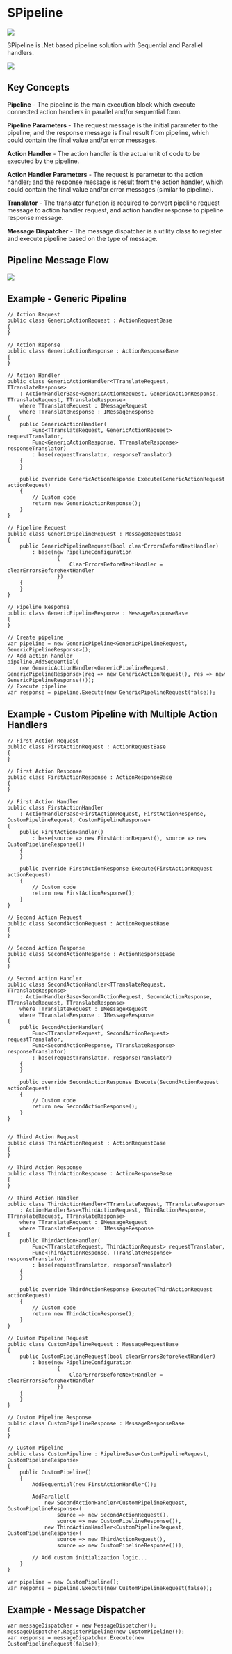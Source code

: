 # SPipeline

![](https://hexona.visualstudio.com/_apis/public/build/definitions/e2426ce0-e841-4af6-81c4-4eca7e4ae4d8/3/badge)


SPipeline is .Net based pipeline solution with Sequential and Parallel handlers.

![](images/Pipeline.png)

## Key Concepts

**Pipeline** - The pipeline is the main execution block which execute connected action handlers in parallel and/or sequential form. 

**Pipeline Parameters** - The request message is the initial parameter to the pipeline; and the response message is final result from pipeline, which could contain the final value and/or error messages.

**Action Handler** - The action handler is the actual unit of code to be executed by the pipeline.

**Action Handler Parameters** - The request is parameter to the action handler; and the response message is result from the action handler, which could contain the final value and/or error messages (similar to pipeline).

**Translator** - The translator function is required to convert pipeline request message to action handler request, and action handler response to pipeline response message.

**Message Dispatcher** - The message dispatcher is a utility class to register and execute pipeline based on the type of message.

## Pipeline Message Flow

![](images/PipelineMessageFlow.png)


## Example - Generic Pipeline

	// Action Request
    public class GenericActionRequest : ActionRequestBase
    {
    }

	// Action Reponse
    public class GenericActionResponse : ActionResponseBase
    {
    }

	// Action Handler
    public class GenericActionHandler<TTranslateRequest, TTranslateResponse>
        : ActionHandlerBase<GenericActionRequest, GenericActionResponse, TTranslateRequest, TTranslateResponse>
        where TTranslateRequest : IMessageRequest
        where TTranslateResponse : IMessageResponse
    {
        public GenericActionHandler(
            Func<TTranslateRequest, GenericActionRequest> requestTranslator,
            Func<GenericActionResponse, TTranslateResponse> responseTranslator)
            : base(requestTranslator, responseTranslator)
        {
        }

        public override GenericActionResponse Execute(GenericActionRequest actionRequest)
        {
            // Custom code
            return new GenericActionResponse();
        }
    }

	// Pipeline Request
    public class GenericPipelineRequest : MessageRequestBase
    {
        public GenericPipelineRequest(bool clearErrorsBeforeNextHandler)
			: base(new PipelineConfiguration
		            {
		                ClearErrorsBeforeNextHandler = clearErrorsBeforeNextHandler
		            })
        {
        }
    }

	// Pipeline Response
    public class GenericPipelineResponse : MessageResponseBase
    {
    }

	// Create pipeline
    var pipeline = new GenericPipeline<GenericPipelineRequest, GenericPipelineResponse>();
	// Add action handler
    pipeline.AddSequential(
        new GenericActionHandler<GenericPipelineRequest, GenericPipelineResponse>(req => new GenericActionRequest(), res => new GenericPipelineResponse()));
	// Execute pipeline
    var response = pipeline.Execute(new GenericPipelineRequest(false));


## Example - Custom Pipeline with Multiple Action Handlers

    // First Action Request
    public class FirstActionRequest : ActionRequestBase
    {
    }

    // First Action Response
    public class FirstActionResponse : ActionResponseBase
    {
    }

    // First Action Handler
    public class FirstActionHandler
        : ActionHandlerBase<FirstActionRequest, FirstActionResponse, CustomPipelineRequest, CustomPipelineResponse>
    {
        public FirstActionHandler()
            : base(source => new FirstActionRequest(), source => new CustomPipelineResponse())
        {
        }

        public override FirstActionResponse Execute(FirstActionRequest actionRequest)
        {
            // Custom code
            return new FirstActionResponse();
        }
    }

    // Second Action Request
    public class SecondActionRequest : ActionRequestBase
    {
    }

    // Second Action Response
    public class SecondActionResponse : ActionResponseBase
    {
    }

    // Second Action Handler
    public class SecondActionHandler<TTranslateRequest, TTranslateResponse>
        : ActionHandlerBase<SecondActionRequest, SecondActionResponse, TTranslateRequest, TTranslateResponse>
        where TTranslateRequest : IMessageRequest
        where TTranslateResponse : IMessageResponse
    {
        public SecondActionHandler(
            Func<TTranslateRequest, SecondActionRequest> requestTranslator,
            Func<SecondActionResponse, TTranslateResponse> responseTranslator)
            : base(requestTranslator, responseTranslator)
        {
        }

        public override SecondActionResponse Execute(SecondActionRequest actionRequest)
        {
            // Custom code
            return new SecondActionResponse();
        }
    }


    // Third Action Request
    public class ThirdActionRequest : ActionRequestBase
    {
    }

    // Third Action Response
    public class ThirdActionResponse : ActionResponseBase
    {
    }

    // Third Action Handler
    public class ThirdActionHandler<TTranslateRequest, TTranslateResponse>
        : ActionHandlerBase<ThirdActionRequest, ThirdActionResponse, TTranslateRequest, TTranslateResponse>
        where TTranslateRequest : IMessageRequest
        where TTranslateResponse : IMessageResponse
    {
        public ThirdActionHandler(
            Func<TTranslateRequest, ThirdActionRequest> requestTranslator,
            Func<ThirdActionResponse, TTranslateResponse> responseTranslator)
            : base(requestTranslator, responseTranslator)
        {
        }

        public override ThirdActionResponse Execute(ThirdActionRequest actionRequest)
        {
            // Custom code
            return new ThirdActionResponse();
        }
    }

    // Custom Pipeline Request
    public class CustomPipelineRequest : MessageRequestBase
    {
        public CustomPipelineRequest(bool clearErrorsBeforeNextHandler)
			: base(new PipelineConfiguration
		            {
		                ClearErrorsBeforeNextHandler = clearErrorsBeforeNextHandler
		            })
        {
        }
    }

    // Custom Pipeline Response
    public class CustomPipelineResponse : MessageResponseBase
    {
    }

    // Custom Pipeline
    public class CustomPipeline : PipelineBase<CustomPipelineRequest, CustomPipelineResponse>
    {
        public CustomPipeline()
        {
            AddSequential(new FirstActionHandler());

            AddParallel(
                new SecondActionHandler<CustomPipelineRequest, CustomPipelineResponse>(
                    source => new SecondActionRequest(),
                    source => new CustomPipelineResponse()),
                new ThirdActionHandler<CustomPipelineRequest, CustomPipelineResponse>(
                    source => new ThirdActionRequest(),
                    source => new CustomPipelineResponse()));

			// Add custom initialization logic...
        }
    }

    var pipeline = new CustomPipeline();
	var response = pipeline.Execute(new CustomPipelineRequest(false));


## Example - Message Dispatcher

    var messageDispatcher = new MessageDispatcher();
    messageDispatcher.RegisterPipeline(new CustomPipeline());
    var response = messageDispatcher.Execute(new CustomPipelineRequest(false));
